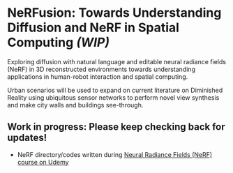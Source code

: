 # NeRFusion: Towards Understanding Diffusion and NeRF in Spatial Computing _(WIP)_

Exploring diffusion with natural language and editable neural radiance fields (NeRF) in 3D reconstructed environments towards understanding applications in human-robot interaction and spatial computing.

Urban scenarios will be used to expand on current literature on Diminished Reality using ubiquitous sensor networks to perform novel view synthesis and make city walls and buildings see-through.

## Work in progress: Please keep checking back for updates!

- NeRF directory/codes written during <a href="https://www.udemy.com/course/neural-radiance-fields-nerf/">Neural Radiance Fields (NeRF) course on Udemy</a>
